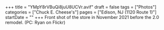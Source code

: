 +++
title = "YMpY8rVBuQi8juU8UCVr.avif"
draft = false
tags = ["Photos"]
categories = ["Chuck E. Cheese's"]
pages = ["Edison, NJ (1120 Route 1)"]
startDate = ""
+++
Front shot of the store in November 2021 before the 2.0 remodel. (PC: Ryan on Flickr)
